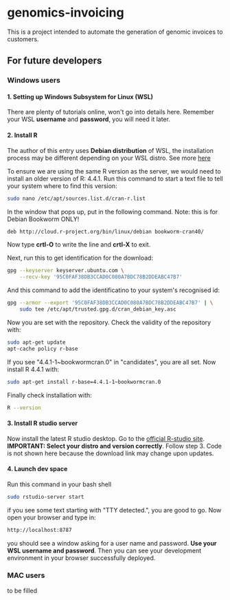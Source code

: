 # genomics-invoicing
This is a project intended to automate the generation of genomic invoices to customers.
## For future developers
### Windows users
#### 1. Setting up Windows Subsystem for Linux (WSL)
There are plenty of tutorials online, won't go into details here. Remember your WSL **username** and **password**, you will need it later.
#### 2. Install R
The author of this entry uses **Debian distribution** of WSL, the installation process may be different depending on your WSL distro. See more [here](https://cloud.r-project.org/index.html)

To ensure we are using the same R version as the server, we would need to install an older version of R: 4.4.1. Run this command to start a text file to tell your system where to find this version:
```bash
sudo nano /etc/apt/sources.list.d/cran-r.list
```
In the window that pops up, put in the following command. Note: this is for Debian Bookworm ONLY!
```bash
deb http://cloud.r-project.org/bin/linux/debian bookworm-cran40/
```
Now type **crtl-O** to write the line and **crtl-X** to exit.

Next, run this to get identification for the download:
```bash
gpg --keyserver keyserver.ubuntu.com \
    --recv-key '95C0FAF38DB3CCAD0C080A7BDC78B2DDEABC47B7'
```
And this command to add the identificatino to your system's recognised id:
```bash
gpg --armor --export '95C0FAF38DB3CCAD0C080A7BDC78B2DDEABC47B7' | \
    sudo tee /etc/apt/trusted.gpg.d/cran_debian_key.asc
```
Now you are set with the repository. Check the validity of the repository with:
```bash
sudo apt-get update
apt-cache policy r-base
```
If you see "4.4.1-1~bookwormcran.0" in "candidates", you are all set.
Now install R 4.4.1 with:
```bash
sudo apt-get install r-base=4.4.1-1~bookwormcran.0
```
Finally check installation with:
```bash
R --version
```
#### 3. Install R studio server
Now install the latest R studio desktop. Go to the [official R-studio site](https://posit.co/download/rstudio-server/). **IMPORTANT: Select your distro and version correctly**. Follow step 3. Code is not shown here because the download link may change upon updates. 
#### 4. Launch dev space
Run this command in your bash shell
```bash
sudo rstudio-server start
```
if you see some text starting with "TTY detected.", you are good to go. 
Now open your browser and type in:
```bash
http://localhost:8787
```
you should see a window asking for a user name and password. **Use your WSL username and password**. Then you can see your development environment in your browser successfully deployed.
### MAC users
to be filled


